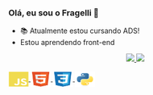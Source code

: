 ### Olá, eu sou o Fragelli 🤙



- 📚 Atualmente estou cursando ADS!
- Estou aprendendo front-end 


<div align="center">
  <a href="https://github.com/fragellii">
  <img height="180em" src="https://github-readme-stats.vercel.app/api?username=fragellii&show_icons=true&theme=dracula&include_all_commits=true&count_private=true"/>
  <img height="180em" src="https://github-readme-stats.vercel.app/api/top-langs/?username=fragellii&layout=compact&langs_count=7&theme=dracula"/>
</div>
  
<div style="display: inline_block"><br>
  <img align="center" alt="fragellii-Js" height="30" width="40" src="https://raw.githubusercontent.com/devicons/devicon/master/icons/javascript/javascript-plain.svg">
  <img align="center" alt="fragellii-HTML" height="30" width="40" src="https://raw.githubusercontent.com/devicons/devicon/master/icons/html5/html5-original.svg">
  <img align="center" alt="fragellii-CSS" height="30" width="40" src="https://raw.githubusercontent.com/devicons/devicon/master/icons/css3/css3-original.svg">
  <img align="center" alt="fragellii-Python" height="30" width="40" src="https://raw.githubusercontent.com/devicons/devicon/master/icons/python/python-original.svg">
</div> 
  

